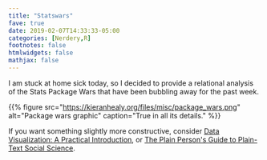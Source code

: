 ```yaml
---
title: "Statswars"
fave: true
date: 2019-02-07T14:33:33-05:00
categories: [Nerdery,R]
footnotes: false
htmlwidgets: false
mathjax: false
---
```


I am stuck at home sick today, so I decided to provide a relational analysis of the Stats Package Wars that have been bubbling away for the past week.

{{% figure src="https://kieranhealy.org/files/misc/package_wars.png" alt="Package wars graphic" caption="True in all its details." %}}

If you want something slightly more constructive, consider [Data Visualization: A Practical Introduction](https://www.amazon.com/Data-Visualization-Introduction-Kieran-Healy/dp/0691181624), or [The Plain Person's Guide to Plain-Text Social Science](http://plain-text.co).

